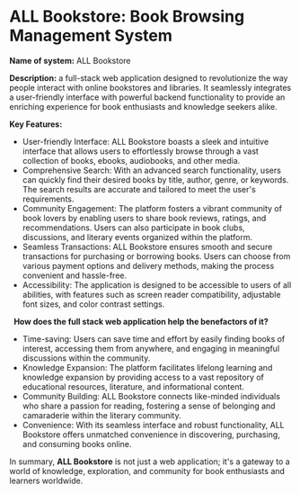 # ALL Bookstore: Book Browsing Management System

**Name of system:** ALL Bookstore 

**Description:** a full-stack web application designed to revolutionize the way people interact with online bookstores and libraries. It seamlessly integrates a user-friendly interface with powerful backend functionality to provide an enriching experience for book enthusiasts and knowledge seekers alike.

**Key Features:**

* User-friendly Interface: ALL Bookstore boasts a sleek and intuitive interface that allows users to effortlessly browse through a vast collection of books, ebooks, audiobooks, and other media.
* Comprehensive Search: With an advanced search functionality, users can quickly find their desired books by title, author, genre, or keywords. The search results are accurate and tailored to meet the user's requirements.
* Community Engagement: The platform fosters a vibrant community of book lovers by enabling users to share book reviews, ratings, and recommendations. Users can also participate in book clubs, discussions, and literary events organized within the platform.
* Seamless Transactions: ALL Bookstore ensures smooth and secure transactions for purchasing or borrowing books. Users can choose from various payment options and delivery methods, making the process convenient and hassle-free.
* Accessibility: The application is designed to be accessible to users of all abilities, with features such as screen reader compatibility, adjustable font sizes, and color contrast settings.

 
**How does the full stack web application help the benefactors of it?**

* Time-saving: Users can save time and effort by easily finding books of interest, accessing them from anywhere, and engaging in meaningful discussions within the community.
* Knowledge Expansion: The platform facilitates lifelong learning and knowledge expansion by providing access to a vast repository of educational resources, literature, and informational content.
* Community Building: ALL Bookstore connects like-minded individuals who share a passion for reading, fostering a sense of belonging and camaraderie within the literary community.
* Convenience: With its seamless interface and robust functionality, ALL Bookstore offers unmatched convenience in discovering, purchasing, and consuming books online.

In summary, **ALL Bookstore** is not just a web application; it's a gateway to a world of knowledge, exploration, and community for book enthusiasts and learners worldwide.
